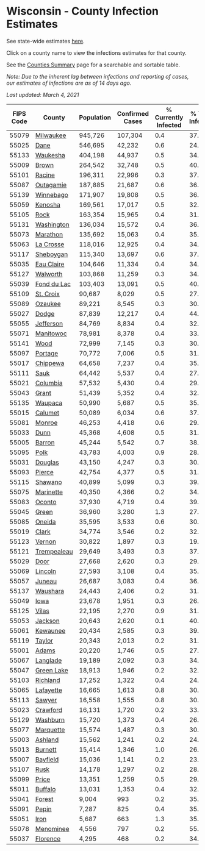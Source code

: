 # Wisconsin - County Infection Estimates

See state-wide estimates [here](/infections/us-wi).

Click on a county name to view the infections estimates for that county.

See the [Counties Summary](/infections/summary-counties) page for a searchable and sortable table.

*Note: Due to the inherent lag between infections and reporting of cases, our estimates of infections are as of 14 days ago.*

*Last updated: March 4, 2021*

|   FIPS Code |                     County |   Population |   Confirmed Cases |   % Currently Infected |   % Total Infected |
|-------------|----------------------------|--------------|-------------------|------------------------|--------------------|
|       55079 |     [Milwaukee](milwaukee) |      945,726 |           107,304 |                    0.4 |               37.1 |
|       55025 |               [Dane](dane) |      546,695 |            42,232 |                    0.6 |               24.3 |
|       55133 |       [Waukesha](waukesha) |      404,198 |            44,937 |                    0.5 |               34.9 |
|       55009 |             [Brown](brown) |      264,542 |            32,748 |                    0.5 |               40.4 |
|       55101 |           [Racine](racine) |      196,311 |            22,996 |                    0.3 |               37.8 |
|       55087 |     [Outagamie](outagamie) |      187,885 |            21,687 |                    0.6 |               36.1 |
|       55139 |     [Winnebago](winnebago) |      171,907 |            19,808 |                    0.5 |               36.4 |
|       55059 |         [Kenosha](kenosha) |      169,561 |            17,017 |                    0.5 |               32.4 |
|       55105 |               [Rock](rock) |      163,354 |            15,965 |                    0.4 |               31.0 |
|       55131 |   [Washington](washington) |      136,034 |            15,572 |                    0.4 |               36.0 |
|       55073 |       [Marathon](marathon) |      135,692 |            15,063 |                    0.4 |               35.0 |
|       55063 |     [La Crosse](la-crosse) |      118,016 |            12,925 |                    0.4 |               34.1 |
|       55117 |     [Sheboygan](sheboygan) |      115,340 |            13,697 |                    0.6 |               37.5 |
|       55035 |   [Eau Claire](eau-claire) |      104,646 |            11,334 |                    0.4 |               34.0 |
|       55127 |       [Walworth](walworth) |      103,868 |            11,259 |                    0.3 |               34.4 |
|       55039 | [Fond du Lac](fond-du-lac) |      103,403 |            13,091 |                    0.5 |               40.0 |
|       55109 |     [St. Croix](st.-croix) |       90,687 |             8,029 |                    0.5 |               27.5 |
|       55089 |         [Ozaukee](ozaukee) |       89,221 |             8,545 |                    0.3 |               30.3 |
|       55027 |             [Dodge](dodge) |       87,839 |            12,217 |                    0.4 |               44.2 |
|       55055 |     [Jefferson](jefferson) |       84,769 |             8,834 |                    0.4 |               32.7 |
|       55071 |     [Manitowoc](manitowoc) |       78,981 |             8,378 |                    0.4 |               33.3 |
|       55141 |               [Wood](wood) |       72,999 |             7,145 |                    0.3 |               30.5 |
|       55097 |         [Portage](portage) |       70,772 |             7,006 |                    0.5 |               31.0 |
|       55017 |       [Chippewa](chippewa) |       64,658 |             7,237 |                    0.4 |               35.2 |
|       55111 |               [Sauk](sauk) |       64,442 |             5,537 |                    0.4 |               27.1 |
|       55021 |       [Columbia](columbia) |       57,532 |             5,430 |                    0.4 |               29.7 |
|       55043 |             [Grant](grant) |       51,439 |             5,352 |                    0.4 |               32.9 |
|       55135 |         [Waupaca](waupaca) |       50,990 |             5,687 |                    0.5 |               35.1 |
|       55015 |         [Calumet](calumet) |       50,089 |             6,034 |                    0.6 |               37.8 |
|       55081 |           [Monroe](monroe) |       46,253 |             4,418 |                    0.6 |               29.7 |
|       55033 |               [Dunn](dunn) |       45,368 |             4,608 |                    0.5 |               31.6 |
|       55005 |           [Barron](barron) |       45,244 |             5,542 |                    0.7 |               38.0 |
|       55095 |               [Polk](polk) |       43,783 |             4,003 |                    0.9 |               28.0 |
|       55031 |         [Douglas](douglas) |       43,150 |             4,247 |                    0.3 |               30.4 |
|       55093 |           [Pierce](pierce) |       42,754 |             4,377 |                    0.5 |               31.9 |
|       55115 |         [Shawano](shawano) |       40,899 |             5,099 |                    0.3 |               39.7 |
|       55075 |     [Marinette](marinette) |       40,350 |             4,366 |                    0.2 |               34.3 |
|       55083 |           [Oconto](oconto) |       37,930 |             4,719 |                    0.4 |               39.3 |
|       55045 |             [Green](green) |       36,960 |             3,280 |                    1.3 |               27.0 |
|       55085 |           [Oneida](oneida) |       35,595 |             3,533 |                    0.6 |               30.9 |
|       55019 |             [Clark](clark) |       34,774 |             3,546 |                    0.2 |               32.3 |
|       55123 |           [Vernon](vernon) |       30,822 |             1,897 |                    0.3 |               19.1 |
|       55121 | [Trempealeau](trempealeau) |       29,649 |             3,493 |                    0.3 |               37.0 |
|       55029 |               [Door](door) |       27,668 |             2,620 |                    0.3 |               29.9 |
|       55069 |         [Lincoln](lincoln) |       27,593 |             3,108 |                    0.4 |               35.3 |
|       55057 |           [Juneau](juneau) |       26,687 |             3,083 |                    0.4 |               36.2 |
|       55137 |       [Waushara](waushara) |       24,443 |             2,406 |                    0.2 |               31.2 |
|       55049 |               [Iowa](iowa) |       23,678 |             1,951 |                    0.3 |               26.0 |
|       55125 |             [Vilas](vilas) |       22,195 |             2,270 |                    0.9 |               31.3 |
|       55053 |         [Jackson](jackson) |       20,643 |             2,620 |                    0.1 |               40.2 |
|       55061 |       [Kewaunee](kewaunee) |       20,434 |             2,585 |                    0.3 |               39.9 |
|       55119 |           [Taylor](taylor) |       20,343 |             2,013 |                    0.2 |               31.0 |
|       55001 |             [Adams](adams) |       20,220 |             1,746 |                    0.5 |               27.0 |
|       55067 |       [Langlade](langlade) |       19,189 |             2,092 |                    0.3 |               34.7 |
|       55047 |   [Green Lake](green-lake) |       18,913 |             1,946 |                    0.2 |               32.7 |
|       55103 |       [Richland](richland) |       17,252 |             1,322 |                    0.4 |               24.2 |
|       55065 |     [Lafayette](lafayette) |       16,665 |             1,613 |                    0.8 |               30.4 |
|       55113 |           [Sawyer](sawyer) |       16,558 |             1,555 |                    0.8 |               30.1 |
|       55023 |       [Crawford](crawford) |       16,131 |             1,720 |                    0.2 |               33.8 |
|       55129 |       [Washburn](washburn) |       15,720 |             1,373 |                    0.4 |               26.9 |
|       55077 |     [Marquette](marquette) |       15,574 |             1,487 |                    0.3 |               30.4 |
|       55003 |         [Ashland](ashland) |       15,562 |             1,241 |                    0.2 |               24.9 |
|       55013 |         [Burnett](burnett) |       15,414 |             1,346 |                    1.0 |               26.9 |
|       55007 |       [Bayfield](bayfield) |       15,036 |             1,141 |                    0.2 |               23.8 |
|       55107 |               [Rusk](rusk) |       14,178 |             1,297 |                    0.2 |               28.8 |
|       55099 |             [Price](price) |       13,351 |             1,259 |                    0.5 |               29.3 |
|       55011 |         [Buffalo](buffalo) |       13,031 |             1,353 |                    0.4 |               32.3 |
|       55041 |           [Forest](forest) |        9,004 |               993 |                    0.2 |               35.3 |
|       55091 |             [Pepin](pepin) |        7,287 |               825 |                    0.4 |               35.4 |
|       55051 |               [Iron](iron) |        5,687 |               663 |                    1.3 |               35.9 |
|       55078 |     [Menominee](menominee) |        4,556 |               797 |                    0.2 |               55.7 |
|       55037 |       [Florence](florence) |        4,295 |               468 |                    0.2 |               34.9 |